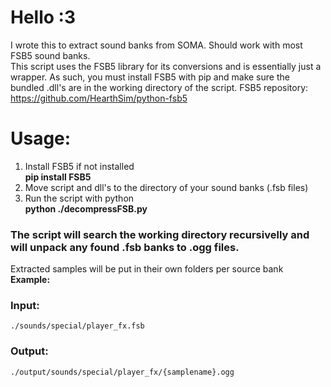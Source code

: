 # Hello :3
I wrote this to extract sound banks from SOMA. Should work with most FSB5 sound banks. <br>
This script uses the FSB5 library for its conversions and is essentially just a wrapper. As such, you must install FSB5 with pip and make sure the bundled .dll's are in the working directory of the script.
FSB5 repository: https://github.com/HearthSim/python-fsb5

# Usage:
1. Install FSB5 if not installed <br>
    **pip install FSB5**
3. Move script and dll's to the directory of your sound banks (.fsb files) <br>
4. Run the script with python <br>
    **python ./decompressFSB.py**
   
### The script will search the working directory recursivelly and will unpack any found .fsb banks to .ogg files.
Extracted samples will be put in their own folders per source bank <br>
**Example:** <br>
### Input:
    ./sounds/special/player_fx.fsb
### Output:
    ./output/sounds/special/player_fx/{samplename}.ogg

